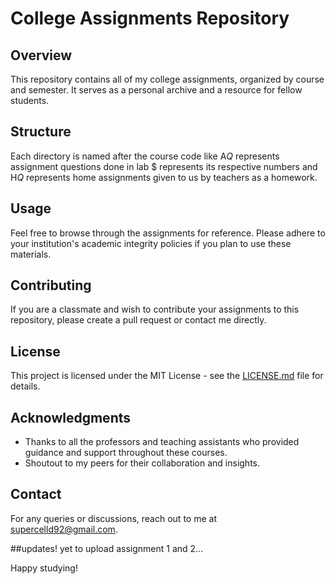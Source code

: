 # College Assignments Repository

## Overview
This repository contains all of my college assignments, organized by course and semester. It serves as a personal archive and a resource for fellow students.

## Structure
Each directory is named after the course code like A$Q$ represents assignment questions done in lab $ represents its respective numbers and H$Q$ represents home assignments given to 
us by teachers as a homework.


## Usage
Feel free to browse through the assignments for reference. Please adhere to your institution's academic integrity policies if you plan to use these materials.

## Contributing
If you are a classmate and wish to contribute your assignments to this repository, please create a pull request or contact me directly.

## License
This project is licensed under the MIT License - see the [LICENSE.md](LICENSE.md) file for details.

## Acknowledgments
- Thanks to all the professors and teaching assistants who provided guidance and support throughout these courses.
- Shoutout to my peers for their collaboration and insights.

## Contact
For any queries or discussions, reach out to me at supercelld92@gmail.com.

##updates!
yet to upload assignment 1 and 2...


Happy studying!
